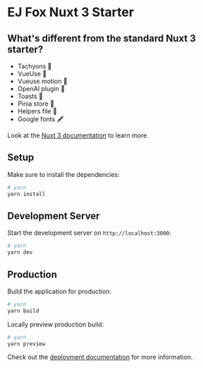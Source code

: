 # EJ Fox Nuxt 3 Starter

## What's different from the standard Nuxt 3 starter?
- Tachyons 🌟 
- VueUse 🔧 
- Vueuse motion 🌈 
- OpenAI plugin 🧠 
- Toasts 🍞 
- Pinia store 🏬 
- Helpers file 🔨 
- Google fonts 🖋️ 

Look at the [Nuxt 3 documentation](https://nuxt.com/docs/getting-started/introduction) to learn more.

## Setup

Make sure to install the dependencies:

```bash
# yarn
yarn install
```

## Development Server

Start the development server on `http://localhost:3000`:

```bash
# yarn
yarn dev
```

## Production

Build the application for production:

```bash
# yarn
yarn build
```

Locally preview production build:

```bash
# yarn
yarn preview
```

Check out the [deployment documentation](https://nuxt.com/docs/getting-started/deployment) for more information.
